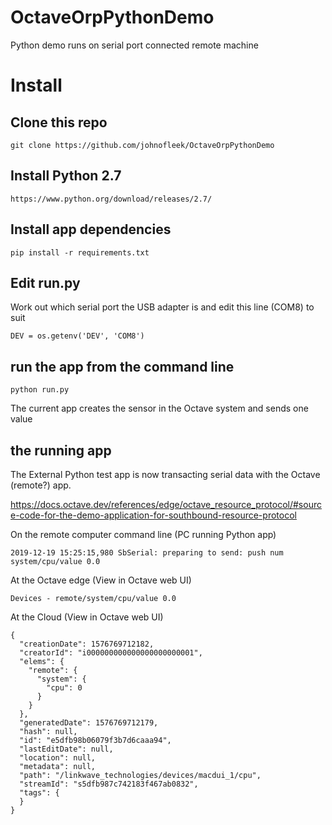 # OctaveOrpPythonDemo
 Python demo runs on serial port connected remote machine
 
# Install 

## Clone this repo

```
git clone https://github.com/johnofleek/OctaveOrpPythonDemo
```

## Install Python 2.7
```
https://www.python.org/download/releases/2.7/
```

## Install app dependencies
```
pip install -r requirements.txt
```


## Edit run.py 
Work out which serial port the USB adapter is and edit this line (COM8) to suit
```
DEV = os.getenv('DEV', 'COM8')
```

## run the app from the command line

```
python run.py
```

The current app creates the sensor in the Octave system and sends one value



## the running app

The External Python test app is now transacting serial data with the Octave (remote?) app.

https://docs.octave.dev/references/edge/octave_resource_protocol/#source-code-for-the-demo-application-for-southbound-resource-protocol


On the remote computer command line (PC running Python app)
```
2019-12-19 15:25:15,980 SbSerial: preparing to send: push num system/cpu/value 0.0 
```
 

At the Octave edge (View in Octave web UI)
```
Devices - remote/system/cpu/value 0.0 
```
 

At the Cloud (View in Octave web UI)
```
{
  "creationDate": 1576769712182,
  "creatorId": "i000000000000000000000001",
  "elems": {
    "remote": {
      "system": {
        "cpu": 0
      }
    }
  },
  "generatedDate": 1576769712179,
  "hash": null,
  "id": "e5dfb98b06079f3b7d6caaa94",
  "lastEditDate": null,
  "location": null,
  "metadata": null,
  "path": "/linkwave_technologies/devices/macdui_1/cpu",
  "streamId": "s5dfb987c742183f467ab0832",
  "tags": {
  }
}
```